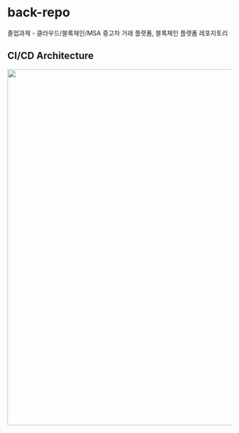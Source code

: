 # back-repo
졸업과제 - 클라우드/블록체인/MSA 중고차 거래 플랫폼, 블록체인 플랫폼 레포지토리

## CI/CD Architecture

<img width="800" src="https://github.com/Cloud-Chain/back-repo/assets/80397512/bfc33422-3937-41cc-a392-4d9aae3ffaca">

